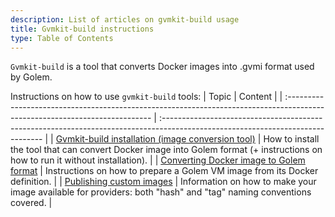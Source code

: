 ```yaml
---
description: List of articles on gvmkit-build usage
title: Gvmkit-build instructions
type: Table of Contents
---
```


`Gvmkit-build` is a tool that converts Docker images into .gvmi format used by Golem.

Instructions on how to use `gvmkit-build` tools:
| Topic | Content |
| :-------------------------------------------------------------------------------------------------------------------------- | :------------------------------------------------------------------------------------------------------------------------------ |
| [Gvmkit-build installation (image conversion tool)](/docs/en/creators/tools/gvmkit/gvmkit-build-installation) | How to install the tool that can convert Docker image into Golem format (+ instructions on how to run it without installation). |
| [Converting Docker image to Golem format](/docs/en/creators/tools/gvmkit/converting-docker-image-to-golem-format) | Instructions on how to prepare a Golem VM image from its Docker definition. |
| [Publishing custom images](/docs/en/creators/tools/gvmkit/publishing-custom-images) | Information on how to make your image available for providers: both "hash" and "tag" naming conventions covered. |
